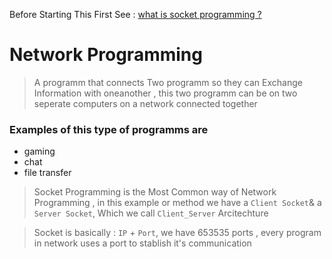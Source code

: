 Before Starting This First See : [what is socket programming ?](https://fullkade.com/1395/04/socket-programming-%DA%86%DB%8C%D8%B3%D8%AA%D8%9F/)

# Network Programming

> A programm that connects Two programm so they can Exchange Information with oneanother , this two programm can be on two seperate computers on a network connected together

### Examples of this type of programms are

- gaming
- chat
- file transfer

> Socket Programming is the Most Common way of Network Programming , in this example or method we have a `Client Socket`& a `Server Socket`, Which we call `Client_Server` Arcitechture

> Socket is basically : `IP` + `Port`, we have 653535 ports , every program in network uses a port to stablish it's communication

